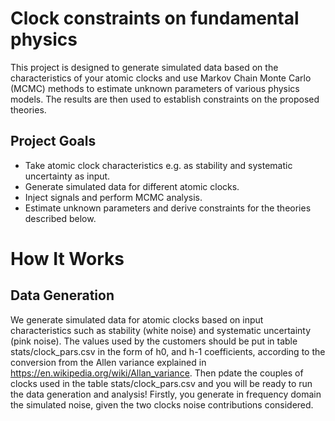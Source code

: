 # Clock constraints on fundamental physics

This project is designed to generate simulated data based on the characteristics of your atomic clocks and use Markov Chain Monte Carlo (MCMC) methods to estimate unknown parameters of various physics models. The results are then used to establish constraints on the proposed theories.

## Project Goals
- Take atomic clock characteristics e.g. as stability and systematic uncertainty as input.
- Generate simulated data for different atomic clocks.
- Inject signals and perform MCMC analysis.
- Estimate unknown parameters and derive constraints for the theories described below.

# How It Works

## Data Generation
We generate simulated data for atomic clocks based on input characteristics such as stability (white noise) and systematic uncertainty (pink noise). The values used by the customers should be put in table stats/clock_pars.csv in the form of h0, and h-1 coefficients, according to the conversion from the Allen variance explained in https://en.wikipedia.org/wiki/Allan_variance. Then pdate the couples of clocks used in the table stats/clock_pars.csv and you will be ready to run the data generation and analysis!
Firstly, you generate in frequency domain the simulated noise, given the two clocks noise contributions considered.

## Signal Injection
Once the data is generated, we inject the desired signal based on the phenomenological model at hand. We consider three different phenomenological models:
1. A Modified-Gravity-inspired sinusoidal time modulation of the relative shift of clocks datastream, with known phase and frequency (that corresponds to the Earth's motion) and unknown amplitude
2. A Dark-Energy-inspired linear time drift of the relative shift of clocks datastream
3. A Dark-Matter-inspired sinusoidal time modulation of the relative shift of clocks datastream, with unknown phase, frequency and amplitude

All these functions are present in stats/data_to_model.py and stats/utils.py

## Parameter estimation techniques
Using the injected data, we apply the Markov Chain Monte Carlo (MCMC) and Fisher methods to forecast the reconstruction of the posterior distribution for the parameters of the phenomenological models considered.
The code is implemented to run for the three aforementioned phenomenological models, but an external user can provide a different model, provided that they add its functional form in stats/data_to_model.py and stats/utils.py as indicated

The output of both the MCMC and Fisher methods are a fair set of samples from the posterior distributions of the phenomenological parameters.

In particular, in the table stats/sigmas.csv there are the forecast width of the posterior distribution in the direction of the amplitude of the signal, for each of the three phenomenological models considered, assuming flat prior in the parameters (and after marginalizing in the frequency and phase parameters for the DM-inspired model)

## Theory Constraints
The estimated parameters are then used to derive constraints for the proposed physics theories. 

# a few words about the models used?

# Installation

To install, clone this repository.  It is recommended to also set up
a python virtual environment to ensure package compatibility. This has been automated with a makefile recipe: simply run
```
> make init
```
and the environment is set up in venv/ and is ready to use.

If a manual setup is preferred, the first step is to initialize a new virtual environment:
```
> python3 -m venv venv
```
This creates a venv/ directory.  Next we can activate the environment
and populate it with the packages from the requirements list:
```
> source venv/bin/activate
> pip install -r requirements.txt
```

# Usage

Begin by activating the virtual environment:
```
> source venv/bin/activate
```
The software is now ready to be used.

A makefile recipe is included to facilitate generating plots, as well as a few other common useful tasks.  To generate the plots, run the command
```
> make plots -j3
```
The `-j3` flag is optional; it makes the plotting scripts run in parallel.
The plot-generation scripts can also be run individually, if desired, e.g.
```
> python plot_MG.py
```

---

```
@misc{sfs,
  author       = {sdv},
  title        = {sdf},
  month        = August,
  year         = 2024,
  publisher    = {sdfs},
  version      = {gdr},
  doi          = {gdfg},
  howpublished = {\url{dfgvd}}
}
```

# Authors

# Contact

For more information or to collaborate, please contact:

- **Email**: [your.email@example.com](mailto:your.email@example.com)
- **GitHub**: [elizabeth-pa](https://github.com/elizabeth-pa)
- **GitHub**: [bencelder](https://github.com/bencelder)
